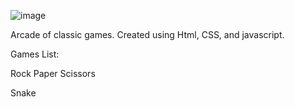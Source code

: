 ![image](https://user-images.githubusercontent.com/98626715/195020236-b8a93a69-1d63-4745-bdd6-c181e5fc6d27.png)



Arcade of classic games. Created using Html, CSS, and javascript.


Games List:

Rock Paper Scissors

Snake

